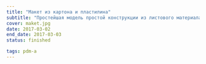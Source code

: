 ```yaml
---
title: "Макет из картона и пластилина"
subtitle: "Простейшая модель простой конструкции из листового материала."
cover: maket.jpg
date: 2017-03-02
end_date: 2017-03-03
status: finished

tags: pdm-a
---
```

